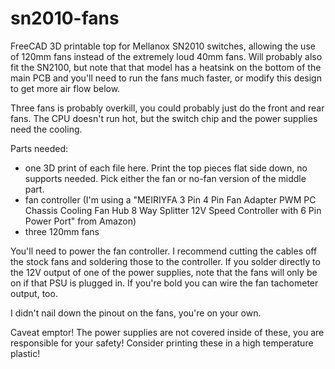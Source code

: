 sn2010-fans
===========
FreeCAD 3D printable top for Mellanox SN2010 switches, allowing the use of 120mm fans instead of the extremely loud 40mm fans.  Will probably also fit the SN2100, but note that that model has a heatsink on the bottom of the main PCB and you'll need to run the fans much faster, or modify this design to get more air flow below.

Three fans is probably overkill, you could probably just do the front and rear fans.  The CPU doesn't run hot, but the switch chip and the power supplies need the cooling.

Parts needed:

* one 3D print of each file here.  Print the top pieces flat side down, no supports needed.  Pick either the fan or no-fan version of the middle part.
* fan controller (I'm using a "MEIRIYFA 3 Pin 4 Pin Fan Adapter PWM PC Chassis Cooling Fan Hub 8 Way Splitter 12V Speed Controller with 6 Pin Power Port" from Amazon)
* three 120mm fans

You'll need to power the fan controller.  I recommend cutting the cables off the stock fans and soldering those to the controller.  If you solder directly to the 12V output of one of the power supplies, note that the fans will only be on if that PSU is plugged in.  If you're bold you can wire the fan tachometer output, too.

I didn't nail down the pinout on the fans, you're on your own.

Caveat emptor!  The power supplies are not covered inside of these, you are responsible for your safety!  Consider printing these in a high temperature plastic!
